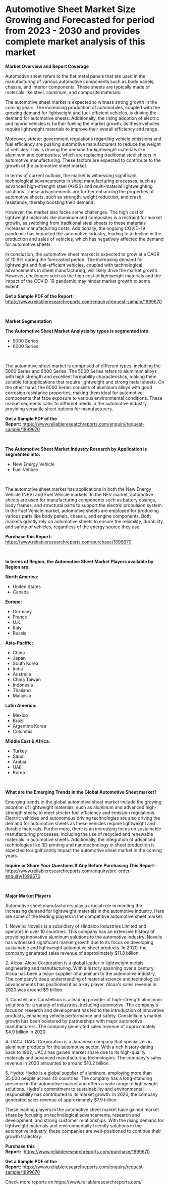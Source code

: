 <p><h1>Automotive Sheet Market Size Growing and Forecasted for period from 2023 - 2030 and provides complete market analysis of this market</h1></p><p><strong>Market Overview and Report Coverage</strong></p>
<p><p>Automotive sheet refers to the flat metal panels that are used in the manufacturing of various automotive components such as body panels, chassis, and interior components. These sheets are typically made of materials like steel, aluminum, and composite materials.</p><p>The automotive sheet market is expected to witness strong growth in the coming years. The increasing production of automobiles, coupled with the growing demand for lightweight and fuel-efficient vehicles, is driving the demand for automotive sheets. Additionally, the rising adoption of electric and hybrid vehicles is further fueling the market growth, as these vehicles require lightweight materials to improve their overall efficiency and range.</p><p>Moreover, stricter government regulations regarding vehicle emissions and fuel efficiency are pushing automotive manufacturers to reduce the weight of vehicles. This is driving the demand for lightweight materials like aluminum and composites, which are replacing traditional steel sheets in automotive manufacturing. These factors are expected to contribute to the growth of the automotive sheet market.</p><p>In terms of current outlook, the market is witnessing significant technological advancements in sheet manufacturing processes, such as advanced high-strength steel (AHSS) and multi-material lightweighting solutions. These advancements are further enhancing the properties of automotive sheets, such as strength, weight reduction, and crash resistance, thereby boosting their demand.</p><p>However, the market also faces some challenges. The high cost of lightweight materials like aluminum and composites is a restraint for market growth, as switching from traditional steel sheets to these materials increases manufacturing costs. Additionally, the ongoing COVID-19 pandemic has impacted the automotive industry, leading to a decline in the production and sales of vehicles, which has negatively affected the demand for automotive sheets.</p><p>In conclusion, the automotive sheet market is expected to grow at a CAGR of 10.9% during the forecasted period. The increasing demand for lightweight and fuel-efficient vehicles, coupled with technological advancements in sheet manufacturing, will likely drive the market growth. However, challenges such as the high cost of lightweight materials and the impact of the COVID-19 pandemic may hinder market growth to some extent.</p></p>
<p><strong>Get a Sample PDF of the Report:</strong> <a href="https://www.reliableresearchreports.com/enquiry/request-sample/1899670">https://www.reliableresearchreports.com/enquiry/request-sample/1899670</a></p>
<p>&nbsp;</p>
<p><strong>Market Segmentation</strong></p>
<p><strong>The Automotive Sheet Market Analysis by types is segmented into:</strong></p>
<p><ul><li>5000 Series</li><li>6000 Series</li></ul></p>
<p>&nbsp;</p>
<p><p>The automotive sheet market is comprised of different types, including the 5000 Series and 6000 Series. The 5000 Series refers to aluminum alloys with high strength and excellent formability characteristics, making them suitable for applications that require lightweight and strong metal sheets. On the other hand, the 6000 Series consists of aluminum alloys with good corrosion resistance properties, making them ideal for automotive components that face exposure to various environmental conditions. These market segments cater to different needs in the automotive industry, providing versatile sheet options for manufacturers.</p></p>
<p><strong>Get a Sample PDF of the Report:</strong>&nbsp;<a href="https://www.reliableresearchreports.com/enquiry/request-sample/1899670">https://www.reliableresearchreports.com/enquiry/request-sample/1899670</a></p>
<p>&nbsp;</p>
<p><strong>The Automotive Sheet Market Industry Research by Application is segmented into:</strong></p>
<p><ul><li>New Energy Vehicle</li><li>Fuel Vehicle</li></ul></p>
<p>&nbsp;</p>
<p><p>The automotive sheet market has applications in both the New Energy Vehicle (NEV) and Fuel Vehicle markets. In the NEV market, automotive sheets are used for manufacturing components such as battery casings, body frames, and structural parts to support the electric propulsion system. In the Fuel Vehicle market, automotive sheets are employed for producing various parts like body panels, chassis, and engine components. Both markets greatly rely on automotive sheets to ensure the reliability, durability, and safety of vehicles, regardless of the energy source they use.</p></p>
<p><strong>Purchase this Report:</strong>&nbsp; <a href="https://www.reliableresearchreports.com/purchase/1899670">https://www.reliableresearchreports.com/purchase/1899670</a></p>
<p>&nbsp;</p>
<p><strong>In terms of Region, the Automotive Sheet Market Players available by Region are:</strong></p>
<p>
    <p> <strong> North America: </strong>
        <ul>
            <li>United States</li>
            <li>Canada</li>
        </ul>
        </p> 
    <p> <strong> Europe: </strong>
        <ul>
            <li>Germany</li>
            <li>France</li>
            <li>U.K.</li>
            <li>Italy</li>
            <li>Russia</li>
        </ul>
        </p> 
    <p> <strong> Asia-Pacific: </strong>
        <ul>
            <li>China</li>
            <li>Japan</li>
            <li>South Korea</li>
            <li>India</li>
            <li>Australia</li>
            <li>China Taiwan</li>
            <li>Indonesia</li>
            <li>Thailand</li>
            <li>Malaysia</li>
        </ul>
        </p> 
    <p> <strong> Latin America: </strong>
        <ul>
            <li>Mexico</li>
            <li>Brazil</li>
            <li>Argentina Korea</li>
            <li>Colombia</li>
        </ul>
        </p> 
    <p> <strong> Middle East & Africa: </strong>
        <ul>
            <li>Turkey</li>
            <li>Saudi</li>
            <li>Arabia</li>
            <li>UAE</li>
            <li>Korea</li>
        </ul>
    </p>
    </p>
<p>&nbsp;</p>
<p><strong>What are the Emerging Trends in the Global Automotive Sheet market?</strong></p>
<p><p>Emerging trends in the global automotive sheet market include the growing adoption of lightweight materials, such as aluminum and advanced high-strength steels, to meet stricter fuel efficiency and emission regulations. Electric vehicles and autonomous driving technologies are also driving the demand for automotive sheets as these vehicles require lightweight and durable materials. Furthermore, there is an increasing focus on sustainable manufacturing processes, including the use of recycled and renewable materials in automotive sheets. Additionally, the integration of advanced technologies like 3D printing and nanotechnology in sheet production is expected to significantly impact the automotive sheet market in the coming years.</p></p>
<p><strong>Inquire or Share Your Questions If Any Before Purchasing This Report</strong>- <a href="https://www.reliableresearchreports.com/enquiry/pre-order-enquiry/1899670">https://www.reliableresearchreports.com/enquiry/pre-order-enquiry/1899670</a></p>
<p>&nbsp;</p>
<p><strong>Major Market Players</strong></p>
<p><p>Automotive sheet manufacturers play a crucial role in meeting the increasing demand for lightweight materials in the automotive industry. Here are some of the leading players in the competitive automotive sheet market:</p><p>1. Novelis: Novelis is a subsidiary of Hindalco Industries Limited and operates in over 10 countries. This company has an extensive history of providing innovative aluminum solutions to the automotive industry. Novelis has witnessed significant market growth due to its focus on developing sustainable and lightweight automotive sheet products. In 2020, the company generated sales revenue of approximately $11.8 billion.</p><p>2. Alcoa: Alcoa Corporation is a global leader in lightweight metals engineering and manufacturing. With a history spanning over a century, Alcoa has been a major supplier of aluminum to the automotive industry. The company's deep understanding of material science and technological advancements has positioned it as a key player. Alcoa's sales revenue in 2020 was around $9 billion.</p><p>3. Constellium: Constellium is a leading provider of high-strength aluminum solutions for a variety of industries, including automotive. The company's focus on research and development has led to the introduction of innovative products, enhancing vehicle performance and safety. Constellium's market growth has been bolstered by partnerships with major automotive manufacturers. The company generated sales revenue of approximately $4.9 billion in 2020.</p><p>4. UACJ: UACJ Corporation is a Japanese company that specializes in aluminum products for the automotive sector. With a rich history dating back to 1962, UACJ has gained market share due to its high-quality materials and advanced manufacturing technologies. The company's sales revenue in 2020 amounted to around $10.2 billion.</p><p>5. Hydro: Hydro is a global supplier of aluminum, employing more than 35,000 people across 40 countries. The company has a long-standing presence in the automotive market and offers a wide range of lightweight solutions. Hydro's commitment to sustainability and environmental responsibility has contributed to its market growth. In 2020, the company generated sales revenue of approximately $7.9 billion.</p><p>These leading players in the automotive sheet market have gained market share by focusing on technological advancements, research and development, and strong customer relationships. With the rising demand for lightweight materials and environmentally friendly solutions in the automotive industry, these companies are well-positioned to continue their growth trajectory.</p></p>
<p><strong>Purchase this Report:</strong>&nbsp;&nbsp;<a href="https://www.reliableresearchreports.com/purchase/1899670">https://www.reliableresearchreports.com/purchase/1899670</a></p>
<p></p>
<p><strong>Get a Sample PDF of the Report:</strong>&nbsp;<a href="https://www.reliableresearchreports.com/enquiry/request-sample/1899670">https://www.reliableresearchreports.com/enquiry/request-sample/1899670</a></p>
<p>Check more reports on https://www.reliableresearchreports.com/</p>